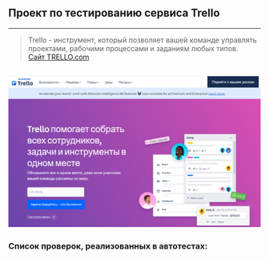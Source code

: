 ## Проект по тестированию сервиса Trello  
----
> Trello - инструмент, который позволяет вашей команде управлять проектами, рабочими процессами и заданиям любых типов.  
> [Сайт TRELLO.com](https://trello.com/home)

![](assets/trello_main_page.PNG)
----
### Список проверок, реализованных в автотестах: 

